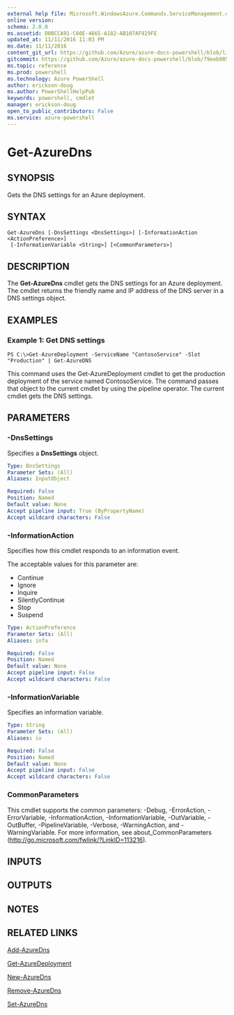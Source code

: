 ```yaml
---
external help file: Microsoft.WindowsAzure.Commands.ServiceManagement.dll-Help.xml
online version: 
schema: 2.0.0
ms.assetid: D0BCCA91-C60E-4665-A182-AB107AF929FE
updated_at: 11/11/2016 11:03 PM
ms.date: 11/11/2016
content_git_url: https://github.com/Azure/azure-docs-powershell/blob/live/azureps-cmdlets-docs/ServiceManagement/Azure.Service/v1.6.1/Get-AzureDns.md
gitcommit: https://github.com/Azure/azure-docs-powershell/blob/79eeb985ea480979357fb4695832a0c3d29a48bf/azureps-cmdlets-docs/ServiceManagement/Azure.Service/v1.6.1/Get-AzureDns.md
ms.topic: reference
ms.prod: powershell
ms.technology: Azure PowerShell
author: erickson-doug
ms.author: PowerShellHelpPub
keywords: powershell, cmdlet
manager: erickson-doug
open_to_public_contributors: False
ms.service: azure-powershell
---
```


# Get-AzureDns

## SYNOPSIS
Gets the DNS settings for an Azure deployment.

## SYNTAX

```
Get-AzureDns [-DnsSettings <DnsSettings>] [-InformationAction <ActionPreference>]
 [-InformationVariable <String>] [<CommonParameters>]
```

## DESCRIPTION
The **Get-AzureDns** cmdlet gets the DNS settings for an Azure deployment.
The cmdlet returns the friendly name and IP address of the DNS server in a DNS settings object.

## EXAMPLES

### Example 1: Get DNS settings
```
PS C:\>Get-AzureDeployment -ServiceName "ContosoService" -Slot "Production" | Get-AzureDNS
```

This command uses the Get-AzureDeployment cmdlet to get the production deployment of the service named ContosoService.
The command passes that object to the current cmdlet by using the pipeline operator.
The current cmdlet gets the DNS settings.

## PARAMETERS

### -DnsSettings
Specifies a **DnsSettings** object.

```yaml
Type: DnsSettings
Parameter Sets: (All)
Aliases: InputObject

Required: False
Position: Named
Default value: None
Accept pipeline input: True (ByPropertyName)
Accept wildcard characters: False
```

### -InformationAction
Specifies how this cmdlet responds to an information event.

The acceptable values for this parameter are:

- Continue
- Ignore
- Inquire
- SilentlyContinue
- Stop
- Suspend

```yaml
Type: ActionPreference
Parameter Sets: (All)
Aliases: infa

Required: False
Position: Named
Default value: None
Accept pipeline input: False
Accept wildcard characters: False
```

### -InformationVariable
Specifies an information variable.

```yaml
Type: String
Parameter Sets: (All)
Aliases: iv

Required: False
Position: Named
Default value: None
Accept pipeline input: False
Accept wildcard characters: False
```

### CommonParameters
This cmdlet supports the common parameters: -Debug, -ErrorAction, -ErrorVariable, -InformationAction, -InformationVariable, -OutVariable, -OutBuffer, -PipelineVariable, -Verbose, -WarningAction, and -WarningVariable. For more information, see about_CommonParameters (http://go.microsoft.com/fwlink/?LinkID=113216).

## INPUTS

## OUTPUTS

## NOTES

## RELATED LINKS

[Add-AzureDns](xref:ServiceManagement/Azure.Service/v1.6.1/Add-AzureDns.md)

[Get-AzureDeployment](xref:ServiceManagement/Azure.Service/v1.6.1/Get-AzureDeployment.md)

[New-AzureDns](xref:ServiceManagement/Azure.Service/v1.6.1/New-AzureDns.md)

[Remove-AzureDns](xref:ServiceManagement/Azure.Service/v1.6.1/Remove-AzureDns.md)

[Set-AzureDns](xref:ServiceManagement/Azure.Service/v1.6.1/Set-AzureDns.md)



